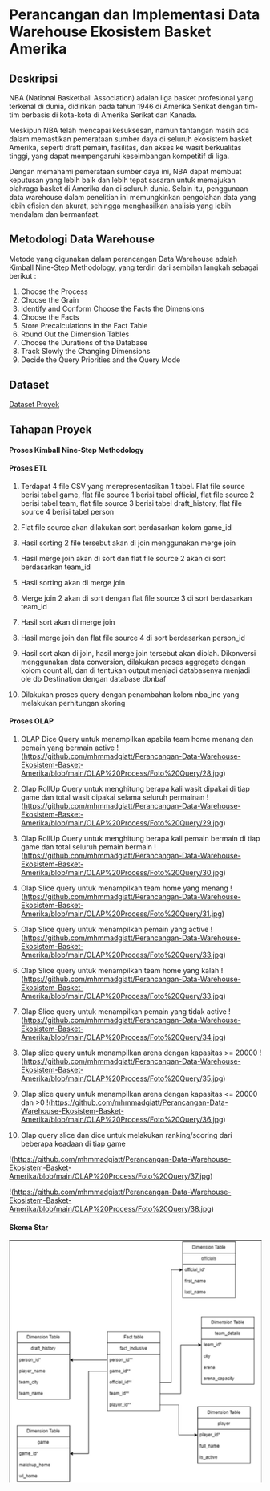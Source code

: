 # Perancangan dan Implementasi Data Warehouse Ekosistem Basket Amerika

## Deskripsi

NBA (National Basketball Association) adalah liga basket profesional yang terkenal di dunia, didirikan pada tahun 1946 di Amerika Serikat dengan tim-tim berbasis di kota-kota di Amerika Serikat dan Kanada.

Meskipun NBA telah mencapai kesuksesan, namun tantangan masih ada dalam memastikan pemerataan sumber daya di seluruh ekosistem basket Amerika, seperti draft pemain, fasilitas, dan akses ke wasit berkualitas
tinggi, yang dapat mempengaruhi keseimbangan kompetitif di liga.

Dengan memahami pemerataan sumber daya ini, NBA dapat membuat keputusan yang lebih baik dan lebih tepat sasaran untuk memajukan olahraga basket di Amerika dan di seluruh dunia. Selain itu, penggunaan data warehouse dalam penelitian ini memungkinkan pengolahan data yang lebih efisien dan akurat, sehingga menghasilkan analisis yang lebih mendalam dan bermanfaat.


## Metodologi Data Warehouse
Metode yang digunakan dalam perancangan Data Warehouse adalah Kimball Nine-Step
Methodology, yang terdiri dari sembilan langkah sebagai berikut :
1. Choose the Process
2. Choose the Grain
3. Identify and Conform Choose the Facts the Dimensions 
4. Choose the Facts
5. Store Precalculations in the Fact Table
6. Round Out the Dimension Tables
7. Choose the Durations of the Database
8. Track Slowly the Changing Dimensions
9. Decide the Query Priorities and the Query Mode

## Dataset
[Dataset Proyek](https://www.kaggle.com/datasets/wyattowalsh/basketball)

## Tahapan Proyek

#### Proses Kimball Nine-Step Methodology

#### Proses ETL
1. Terdapat 4 file CSV yang merepresentasikan 1 tabel. Flat file source berisi
tabel game, flat file source 1 berisi tabel official, flat file source 2 berisi tabel
team, flat file source 3 berisi tabel draft_history, flat file source 4 berisi tabel
person
2. Flat file source akan dilakukan sort berdasarkan kolom game_id
3. Hasil sorting 2 file tersebut akan di join menggunakan merge join
4. Hasil merge join akan di sort dan flat file source 2 akan di sort berdasarkan
team_id

5. Hasil sorting akan di merge join
6. Merge join 2 akan di sort dengan flat file source 3 di sort berdasarkan
team_id
7. Hasil sort akan di merge join
8. Hasil merge join dan flat file source 4 di sort berdasarkan person_id
9. Hasil sort akan di join, hasil merge join tersebut akan diolah. Dikonversi
menggunakan data conversion, dilakukan proses aggregate dengan kolom
count all, dan di tentukan output menjadi databasenya menjadi ole db
Destination dengan database dbnbaf
10. Dilakukan proses query dengan penambahan kolom nba_inc yang
melakukan perhitungan skoring

#### Proses OLAP
1. OLAP Dice Query untuk menampilkan apabila team home menang dan
pemain yang bermain active
!(https://github.com/mhmmadgiatt/Perancangan-Data-Warehouse-Ekosistem-Basket-Amerika/blob/main/OLAP%20Process/Foto%20Query/28.jpg)

2. Olap RollUp Query untuk menghitung berapa kali wasit dipakai di tiap game
dan total wasit dipakai selama seluruh permainan
!(https://github.com/mhmmadgiatt/Perancangan-Data-Warehouse-Ekosistem-Basket-Amerika/blob/main/OLAP%20Process/Foto%20Query/29.jpg)

3. Olap RollUp Query untuk menghitung berapa kali pemain bermain di tiap
game dan total seluruh pemain bermain
!(https://github.com/mhmmadgiatt/Perancangan-Data-Warehouse-Ekosistem-Basket-Amerika/blob/main/OLAP%20Process/Foto%20Query/30.jpg)

4. Olap Slice query untuk menampilkan team home yang menang
!(https://github.com/mhmmadgiatt/Perancangan-Data-Warehouse-Ekosistem-Basket-Amerika/blob/main/OLAP%20Process/Foto%20Query/31.jpg)

5. Olap Slice query untuk menampilkan pemain yang active
!(https://github.com/mhmmadgiatt/Perancangan-Data-Warehouse-Ekosistem-Basket-Amerika/blob/main/OLAP%20Process/Foto%20Query/33.jpg)

6. Olap Slice query untuk menampilkan team home yang kalah
!(https://github.com/mhmmadgiatt/Perancangan-Data-Warehouse-Ekosistem-Basket-Amerika/blob/main/OLAP%20Process/Foto%20Query/33.jpg)

7. Olap Slice query untuk menampilkan pemain yang tidak active
!(https://github.com/mhmmadgiatt/Perancangan-Data-Warehouse-Ekosistem-Basket-Amerika/blob/main/OLAP%20Process/Foto%20Query/34.jpg)

8. Olap slice query untuk menampilkan arena dengan kapasitas >= 20000
!(https://github.com/mhmmadgiatt/Perancangan-Data-Warehouse-Ekosistem-Basket-Amerika/blob/main/OLAP%20Process/Foto%20Query/35.jpg)

9. Olap slice query untuk menampilkan arena dengan kapasitas <= 20000 dan >0
!(https://github.com/mhmmadgiatt/Perancangan-Data-Warehouse-Ekosistem-Basket-Amerika/blob/main/OLAP%20Process/Foto%20Query/36.jpg)

10. Olap query slice dan dice untuk melakukan ranking/scoring dari beberapa
keadaan di tiap game

!(https://github.com/mhmmadgiatt/Perancangan-Data-Warehouse-Ekosistem-Basket-Amerika/blob/main/OLAP%20Process/Foto%20Query/37.jpg)

!(https://github.com/mhmmadgiatt/Perancangan-Data-Warehouse-Ekosistem-Basket-Amerika/blob/main/OLAP%20Process/Foto%20Query/38.jpg)
#### Skema Star
![Skema Data Warehouse](https://github.com/mhmmadgiatt/Perancangan-Data-Warehouse-Ekosistem-Basket-Amerika/blob/main/Skema_Star.jpg)